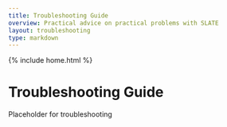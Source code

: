 ```yaml
---
title: Troubleshooting Guide
overview: Practical advice on practical problems with SLATE
layout: troubleshooting
type: markdown
---
```

{% include home.html %}

# Troubleshooting Guide

Placeholder for troubleshooting
